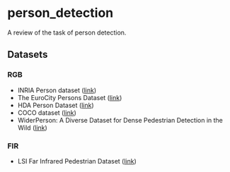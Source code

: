 # person_detection
A review of the task of person detection.

## Datasets
### RGB
* INRIA Person dataset ([link](http://pascal.inrialpes.fr/data/human/))
* The EuroCity Persons Dataset ([link](https://eurocity-dataset.tudelft.nl/))
* HDA Person Dataset ([link](https://vislab.isr.tecnico.ulisboa.pt/hda-dataset/))
* COCO dataset ([link](https://cocodataset.org/#home))
* WiderPerson: A Diverse Dataset for Dense Pedestrian Detection in the Wild ([link](http://www.cbsr.ia.ac.cn/users/sfzhang/WiderPerson/))
### FIR
* LSI Far Infrared Pedestrian Dataset ([link](https://portal.uc3m.es/portal/page/portal/dpto_ing_sistemas_automatica/investigacion/IntelligentSystemsLab/research/InfraredDataset))
